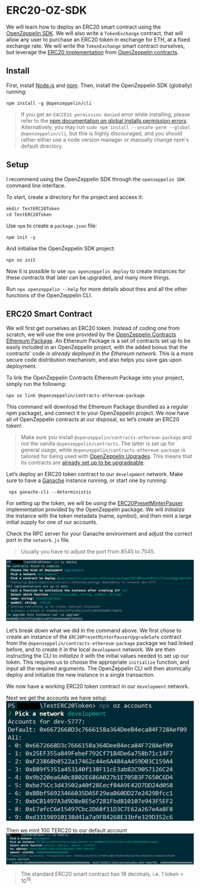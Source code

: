 # ERC20-OZ-SDK
We will learn how to deploy an ERC20 smart contract using the [OpenZeppelin SDK](https://github.com/OpenZeppelin/openzeppelin-sdk). We will also write a `TokenExchange` contract, that will allow any user to purchase an ERC20 token in exchange for ETH, at a fixed exchange rate. We will write the `TokenExchange` smart contract ourselves, but leverage the [ERC20 implementation](https://docs.openzeppelin.com/contracts/3.x/erc20) from [OpenZeppelin contracts](https://docs.openzeppelin.com/contracts/3.x/).

## Install
First, install [Node.js](http://nodejs.org/) and [npm](https://npmjs.com/). Then, install the OpenZeppelin SDK (globally) running:

```
npm install -g @openzeppelin/cli
```

> If you get an `EACCESS permission denied` error while installing, please refer to the [npm documentation on global installs permission errors](https://docs.npmjs.com/resolving-eacces-permissions-errors-when-installing-packages-globally). Alternatively, you may run `sudo npm install --unsafe-perm --global @openzeppelin/cli`, but this is highly discouraged, and you should rather either use a node version manager or manually change npm's default directory.

## Setup
I recommend using the OpenZeppelin SDK through the `openzeppelin SDK` command line interface.

To start, create a directory for the project and access it:

```
mkdir TestERC20Token
cd TestERC20Token
```

Use `npm` to create a `package.json` file:

```
npm init -y
```

And initialise the OpenZeppelin SDK project:

```
npx oz init
```

Now it is possible to use `npx openzeppelin deploy` to create instances for these contracts that 
later can be upgraded, and many more things.

Run `npx openzeppelin --help` for more details about thes and all the other functions of the
OpenZeppelin CLI.

## ERC20 Smart Contract
We will first get ourselves an ERC20 token. Instead of coding one from scratch, we will use the one provided by the [OpenZeppelin Contracts Ethereum Package](https://github.com/OpenZeppelin/openzeppelin-contracts-ethereum-package). An Ethereum Package is a set of contracts set up to be easily included in an OpenZeppelin project, with the added bonus that the contracts' code *is already deployed in the Ethereum network*. This is a more secure code distribution mechanism, and also helps you save gas upon deployment.

To link the OpenZeppelin Contracts Ethereum Package into your project, simply run the following:
```
npx oz link @openzeppelin/contracts-ethereum-package
```

This command will download the Ethereum Package (bundled as a regular npm package), and connect it to your OpenZeppelin project. We now have all of OpenZeppelin contracts at our disposal, so let’s create an ERC20 token!
> Make sure you install `@openzeppelin/contracts-ethereum-package` and not the vanilla `@openzeppelin/contracts`. The latter is set up for general usage, while `@openzeppelin/contracts-ethereum-package` is tailored for being used with [OpenZeppelin Upgrades](https://docs.openzeppelin.com/upgrades/2.8/). This means that its contracts are [already set up to be upgradeable](https://docs.openzeppelin.com/upgrades/2.8/writing-upgradeable#use-upgradeable-packages).

Let’s deploy an ERC20 token contract to our `development` network. Make sure to have a [Ganache](https://www.trufflesuite.com/ganache) instance running, or start one by running:

```
 npx ganache-cli --deterministic
 ```
 For setting up the token, we will be using the [ERC20PresetMinterPauser](https://github.com/OpenZeppelin/openzeppelin-contracts-ethereum-package/blob/master/contracts/presets/ERC20PresetMinterPauser.sol) implementation provided by the OpenZeppelin package. We will *initialize* the instance with the token metadata (name, symbol), and then mint a large initial supply for one of our accounts.

Check the RPC server for your Ganache environment and adjust the correct port in the `network.js` file.
> Usually you have to adjust the port from 8545 to 7545.

![](images/ERC20_deployment.png)

Let’s break down what we did in the command above. We first chose to create an instance of the `ERC20PresetMinterPauserUpgradeSafe` contract from the `@openzeppelin/contracts-ethereum-package` package we had linked before, and to create it in the local `development` network. We are then instructing the CLI to *initialize* it with the initial values needed to set up our token. This requires us to choose the appropriate `initialize` function, and input all the required arguments. The OpenZeppelin CLI will then atomically deploy and initialize the new instance in a single transaction.

We now have a working ERC20 token contract in our `development` network.

Next we get the accounts we have setup
![](images/default_account.png)

Then we mint 100 TERC20 to our default account
![](images/minting.png)
> The standard ERC20 smart contract has 18 decimals, i.e. 1 token = $10^18$.
